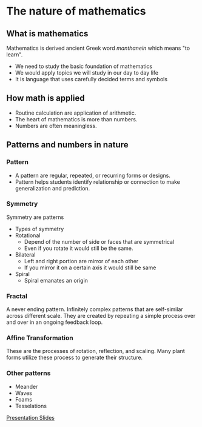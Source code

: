 # The nature of mathematics

## What is mathematics
Mathematics is derived ancient Greek word *manthanein* which means "to learn".

* We need to study the basic foundation of mathematics
* We would apply topics we will study in our day to day life
* It is language that uses carefully decided terms and symbols

## How math is applied
* Routine calculation are application of arithmetic.
* The heart of mathematics is more than numbers.
* Numbers are often meaningless.

## Patterns and numbers in nature

### Pattern
* A pattern are regular, repeated, or recurring forms or designs.
* Pattern helps students identify relationship or connection to make generalization and prediction.

### Symmetry
Symmetry are patterns

* Types of symmetry
* Rotational 
  * Depend of the number of side or faces that are symmetrical
  * Even if you rotate it would still be the same. 
* Bilateral
  * Left and right portion are mirror of each other
  * If you mirror it on a certain axis it would still be same
* Spiral
  * Spiral emanates an origin

### Fractal
A never ending pattern. Infinitely complex patterns that are self-similar across different scale. They are created by repeating a simple process over and over in an ongoing feedback loop.

### Affine Transformation
These are the processes of rotation, reflection, and scaling. Many plant forms utilize these process to generate their structure.

### Other patterns
* Meander
* Waves
* Foams
* Tesselations

[Presentation Slides](modules/TheNatureOfMathematics.pdf)
